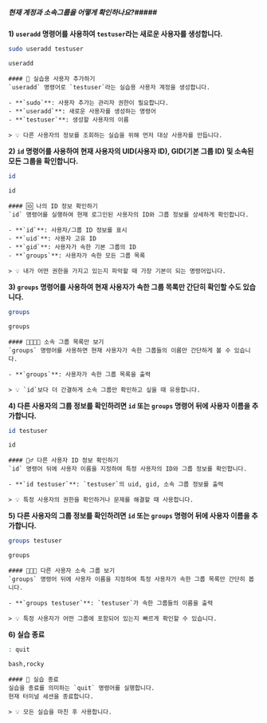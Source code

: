 ##### 현재 계정과 소속그룹을 어떻게 확인하나요?#####

**1) `useradd` 명령어를 사용하여 `testuser`라는 새로운 사용자를 생성합니다.**
```bash
sudo useradd testuser
```
```tech
useradd
```

```desc
#### 👤 실습용 사용자 추가하기
`useradd` 명령어로 `testuser`라는 실습용 사용자 계정을 생성합니다.

- **`sudo`**: 사용자 추가는 관리자 권한이 필요합니다.
- **`useradd`**: 새로운 사용자를 생성하는 명령어
- **`testuser`**: 생성할 사용자의 이름

> 💡 다른 사용자의 정보를 조회하는 실습을 위해 먼저 대상 사용자를 만듭니다.
```

**2) `id` 명령어를 사용하여 현재 사용자의 UID(사용자 ID), GID(기본 그룹 ID) 및 소속된 모든 그룹을 확인합니다.**
```bash
id
```
```tech
id
```

```desc
#### 🆔 나의 ID 정보 확인하기
`id` 명령어를 실행하여 현재 로그인된 사용자의 ID와 그룹 정보를 상세하게 확인합니다.

- **`id`**: 사용자/그룹 ID 정보를 표시
- **`uid`**: 사용자 고유 ID
- **`gid`**: 사용자가 속한 기본 그룹의 ID
- **`groups`**: 사용자가 속한 모든 그룹 목록

> 💡 내가 어떤 권한을 가지고 있는지 파악할 때 가장 기본이 되는 명령어입니다.
```

**3) `groups` 명령어를 사용하여 현재 사용자가 속한 그룹 목록만 간단히 확인할 수도 있습니다.**
```bash
groups
```
```tech
groups
```

```desc
#### 👨‍👩‍👧‍👦 소속 그룹 목록만 보기
`groups` 명령어를 사용하면 현재 사용자가 속한 그룹들의 이름만 간단하게 볼 수 있습니다.

- **`groups`**: 사용자가 속한 그룹 목록을 출력

> 💡 `id`보다 더 간결하게 소속 그룹만 확인하고 싶을 때 유용합니다.
```

**4) 다른 사용자의 그룹 정보를 확인하려면 `id` 또는 `groups` 명령어 뒤에 사용자 이름을 추가합니다.**
```bash
id testuser
```
```tech
id
```

```desc
#### 🕵️‍♂️ 다른 사용자 ID 정보 확인하기
`id` 명령어 뒤에 사용자 이름을 지정하여 특정 사용자의 ID와 그룹 정보를 확인합니다.

- **`id testuser`**: `testuser`의 uid, gid, 소속 그룹 정보를 출력

> 💡 특정 사용자의 권한을 확인하거나 문제를 해결할 때 사용합니다.
```

**5) 다른 사용자의 그룹 정보를 확인하려면 `id` 또는 `groups` 명령어 뒤에 사용자 이름을 추가합니다.**
```bash
groups testuser
```
```tech
groups
```

```desc
#### 🧑‍🤝‍🧑 다른 사용자 소속 그룹 보기
`groups` 명령어 뒤에 사용자 이름을 지정하여 특정 사용자가 속한 그룹 목록만 간단히 봅니다.

- **`groups testuser`**: `testuser`가 속한 그룹들의 이름을 출력

> 💡 특정 사용자가 어떤 그룹에 포함되어 있는지 빠르게 확인할 수 있습니다.
```

**6) 실습 종료**

```bash
: quit
```

```tech
bash,rocky
```

```desc
#### 👋 실습 종료
실습을 종료를 의미하는 `quit` 명령어를 실행합니다.
현재 터미널 세션을 종료합니다.

> 💡 모든 실습을 마친 후 사용합니다.
```